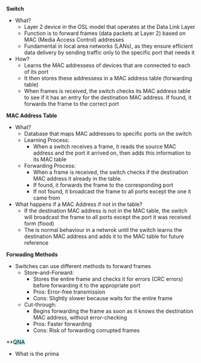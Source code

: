 **Switch**
- What?
	- Layer 2 device in the OSL model that operates at the Data Link Layer
	- Function is to forward frames (data packets at Layer 2) based on MAC (Media Access Control) addresses
	- Fundamental in local area networks (LANs), as they ensure efficient data delivery by sending traffic only to the specific port that needs it
- How?
	- Learns the MAC addressess of devices that are connected to each of its port
	- It then stores these addressess in a MAC address table (forwarding table)
	- When frames is received, the switch checks its MAC address table to see if it has an entry for the destination MAC address. If found, it forwards the frame to the correct port

**MAC Address Table**
- What?
	- Database that maps MAC addresses to specific ports on the switch
	- Learning Process:
		- When a switch receives a frame, it reads the source MAC address and the port it arrived on, then adds this information to its MAC table
	- Forwarding Process:
		- When a frame is received, the switch checks if the destination MAC address it already in the table. 
		- If found, it forwards the frame to the corresponding port
		- If not found, it broadcast the frame to all ports except the one it came from
- What happens if a MAC Address if not in the table?
	- If the destination MAC address is not in the MAC table, the switch will broadcast the frame to all ports except the port it was received form (flood)
	- The is normal behaviour in a netwrok until the switch learns the destination MAC address and adds it to the MAC table for future reference

**Forwading Methods**
- Switches can use different methods to forward frames
	- Store-and-Forward:
		- Stores the entire frame and checks it for errors (CRC errors) before forwarding it to the appropriate port
		- Pros: Error-free transmission
		- Cons: Slightly slower because waits for the entire frame
	- Cut-through:
		- Begins forwarding the frame as soon as it knows the destination MAC address, without error-checking
		- Pros: Faster forwarding
		- Cons: Risk of forwarding corrupted frames

**<mark style="background: #ABF7F7A6;">QNA</mark>
- What is the prima